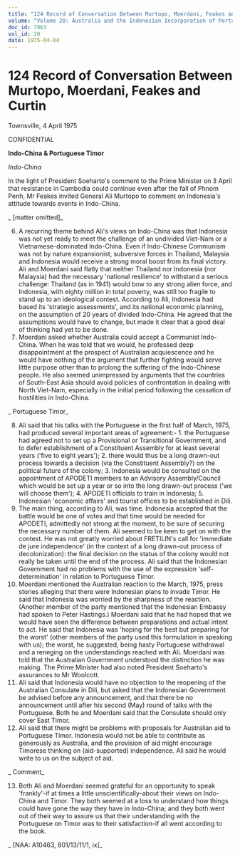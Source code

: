 ```yaml
---
title: "124 Record of Conversation Between Murtopo, Moerdani, Feakes and Curtin"
volume: "Volume 20: Australia and the Indonesian Incorporation of Portuguese Timor, 1974-1976"
doc_id: 7963
vol_id: 20
date: 1975-04-04
---
```


# 124 Record of Conversation Between Murtopo, Moerdani, Feakes and Curtin

Townsville, 4 April 1975

CONFIDENTIAL

**Indo-China &amp; Portuguese Timor**

_Indo-China_

In the light of President Soeharto's comment to the Prime Minister on 3 April that resistance in Cambodia could continue even after the fall of Phnom Penh, Mr Feakes invited General Ali Murtopo to comment on Indonesia's attitude towards events in Indo-China.

_ [matter omitted]_

  6. A recurring theme behind Ali's views on Indo-China was that Indonesia was not yet ready to meet the challenge of an undivided Viet-Nam or a Vietnamese-dominated Indo-China. Even if Indo-Chinese Communism was not by nature expansionist, subversive forces in Thailand, Malaysia and Indonesia would receive a strong moral boost from its final victory. Ali and Moerdani said flatly that neither Thailand nor Indonesia (nor Malaysia) had the necessary 'national resilience' to withstand a serious challenge: Thailand (as in 1941) would bow to any strong alien force, and Indonesia, with eighty million in total poverty, was still too fragile to stand up to an ideological contest. According to Ali, Indonesia had based its 'strategic assessments', and its national economic planning, on the assumption of 20 years of divided Indo-China. He agreed that the assumptions would have to change, but made it clear that a good deal of thinking had yet to be done.
  7. Moerdani asked whether Australia could accept a Communist Indo-China. When he was told that we would, he professed deep disappointment at the prospect of Australian acquiescence and he would have nothing of the argument that further fighting would serve little purpose other than to prolong the suffering of the Indo-Chinese people. He also seemed unimpressed by arguments that the countries of South-East Asia should avoid policies of confrontation in dealing with North Viet-Nam, especially in the initial period following the cessation of hostilities in Indo-China.



_ Portuguese Timor_

  8. Ali said that his talks with the Portuguese in the first half of March, 1975, had produced several important areas of agreement:-
    1. the Portuguese had agreed not to set up a Provisional or Transitional Government, and to defer establishment of a Constituent Assembly for at least several years ('five to eight years');
    2. there would thus be a long drawn-out process towards a decision (via the Constituent Assembly?) on the political future of the colony;
    3. Indonesia would be consulted on the appointment of APODETI members to an Advisory Assembly/Council which would be set up a year or so into the long drawn-out process ('we will choose them');
    4. APODETI officials to train in Indonesia;
    5. Indonesian 'economic affairs' and tourist offices to be established in Dili.
  9. The main thing, according to Ali, was time. Indonesia accepted that the battle would be one of votes and that time would be needed for APODETI, admittedly not strong at the moment, to be sure of securing the necessary number of them. Ali seemed to be keen to get on with the contest. He was not greatly worried about FRETILIN's call for 'immediate de jure independence' (in the context of a long drawn-out process of decolonization): the final decision on the status of the colony would not really be taken until the end of the process. Ali said that the Indonesian Government had no problems with the use of the expression 'self-determination' in relation to Portuguese Timor.
  10. Moerdani mentioned the Australian reaction to the March, 1975, press stories alleging that there were Indonesian plans to invade Timor. He said that Indonesia was worried by the sharpness of the reaction. (Another member of the party mentioned that the Indonesian Embassy had spoken to Peter Hastings.) Moerdani said that he had hoped that we would have seen the difference between preparations and actual intent to act. He said that Indonesia was 'hoping for the best but preparing for the worst' (other members of the party used this formulation in speaking with us); the worst, he suggested, being hasty Portuguese withdrawal and a reneging on the understandings reached with Ali. Moerdani was told that the Australian Government understood the distinction he was making. The Prime Minister had also noted President Soeharto's assurances to Mr Woolcott.
  11. Ali said that Indonesia would have no objection to the reopening of the Australian Consulate in Dili, but asked that the Indonesian Government be advised before any announcement, and that there be no announcement until after his second (May) round of talks with the Portuguese. Both he and Moerdani said that the Consulate should only cover East Timor.
  12. Ali said that there might be problems with proposals for Australian aid to Portuguese Timor. Indonesia would not be able to contribute as generously as Australia, and the provision of aid might encourage Timorese thinking on (aid-supported) independence. Ali said he would write to us on the subject of aid.



_ Comment_

  13. Both Ali and Moerdani seemed grateful for an opportunity to speak 'frankly'-if at times a little unscientifically-about their views on Indo-China and Timor. They both seemed at a loss to understand how things could have gone the way they have in Indo-China; and they both went out of their way to assure us that their understanding with the Portuguese on Timor was to their satisfaction-if all went according to the book.



_ [NAA: A10463, 801/13/11/1, ix]_
